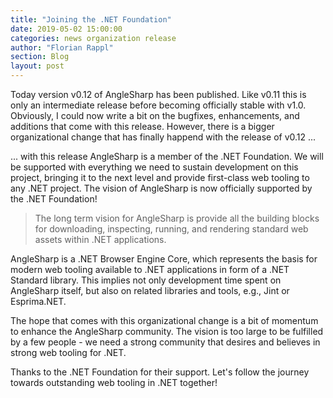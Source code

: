 ```yaml
---
title: "Joining the .NET Foundation"
date: 2019-05-02 15:00:00
categories: news organization release
author: "Florian Rappl"
section: Blog
layout: post
---
```

Today version v0.12 of AngleSharp has been published. Like v0.11 this is only an intermediate release before becoming officially stable with v1.0. Obviously, I could now write a bit on the bugfixes, enhancements, and additions that come with this release. However, there is a bigger organizational change that has finally happend with the release of v0.12 ...

... with this release AngleSharp is a member of the .NET Foundation. We will be supported with everything we need to sustain development on this project, bringing it to the next level and provide first-class web tooling to any .NET project. The vision of AngleSharp is now officially supported by the .NET Foundation!

> The long term vision for AngleSharp is provide all the building blocks for downloading, inspecting, running, and rendering standard web assets within .NET applications.

AngleSharp is a .NET Browser Engine Core, which represents the basis for modern web tooling available to .NET applications in form of a .NET Standard library. This implies not only development time spent on AngleSharp itself, but also on related libraries and tools, e.g., Jint or Esprima.NET.

The hope that comes with this organizational change is a bit of momentum to enhance the AngleSharp community. The vision is too large to be fulfilled by a few people - we need a strong community that desires and believes in strong web tooling for .NET.

Thanks to the .NET Foundation for their support. Let's follow the journey towards outstanding web tooling in .NET together!
